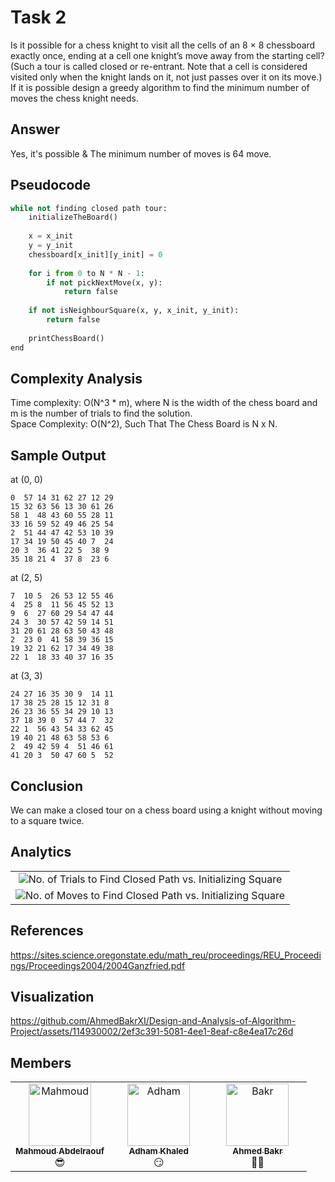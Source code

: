 # Task 2
Is it possible for a chess knight to visit all the cells of an 8 × 8 chessboard exactly once, ending at a cell one knight’s
move away from the starting cell? (Such a tour is called closed or re-entrant. Note that a cell is considered visited only
when the knight lands on it, not just passes over it on its move.)
<br>
If it is possible design a greedy algorithm to find the minimum number of moves the chess knight needs.

## Answer
Yes, it's possible & The minimum number of moves is 64 move.

## Pseudocode
```python
while not finding closed path tour:
    initializeTheBoard()
    
    x = x_init
    y = y_init
    chessboard[x_init][y_init] = 0
    
    for i from 0 to N * N - 1:
        if not pickNextMove(x, y):
            return false
            
    if not isNeighbourSquare(x, y, x_init, y_init):
        return false
        
    printChessBoard()
end
```
## Complexity Analysis
Time complexity: O(N^3 * m), where N is the width of the chess board and m is the number of trials to find the solution.
<br>
Space Complexity: O(N^2), Such That The Chess Board is N x N.
## Sample Output
at (0, 0)
```
0  57 14 31 62 27 12 29
15 32 63 56 13 30 61 26
58 1  48 43 60 55 28 11
33 16 59 52 49 46 25 54
2  51 44 47 42 53 10 39
17 34 19 50 45 40 7  24
20 3  36 41 22 5  38 9
35 18 21 4  37 8  23 6
```
at (2, 5)
```
7  10 5  26 53 12 55 46
4  25 8  11 56 45 52 13
9  6  27 60 29 54 47 44
24 3  30 57 42 59 14 51
31 20 61 28 63 50 43 48
2  23 0  41 58 39 36 15
19 32 21 62 17 34 49 38
22 1  18 33 40 37 16 35
```
at (3, 3)
```
24 27 16 35 30 9  14 11
17 38 25 28 15 12 31 8
26 23 36 55 34 29 10 13
37 18 39 0  57 44 7  32
22 1  56 43 54 33 62 45
19 40 21 48 63 58 53 6
2  49 42 59 4  51 46 61
41 20 3  50 47 60 5  52
```

## Conclusion
We can make a closed tour on a chess board using a knight without moving to a square twice.

## Analytics

<table>
  <tbody>
    <tr>
      <td align="center" valign="top" width="100%">
        <img src="https://github.com/AhmedBakrXI/Design-and-Analysis-of-Algorithm-Project/assets/114930002/7edf24a7-f8ef-4e1f-ae1a-ec2d571712a0" alt="No. of Trials to Find Closed Path vs. Initializing Square">
      </td>
    </tr>
    <tr>
      <td align="center" valign="top" width="100%">
        <img src="https://github.com/AhmedBakrXI/Design-and-Analysis-of-Algorithm-Project/assets/114930002/3da81528-6bb8-4ce7-8e24-44bd80f650ea" alt="No. of Moves to Find Closed Path vs. Initializing Square">
      </td>
    </tr>
  </tbody>
</table>

## References
https://sites.science.oregonstate.edu/math_reu/proceedings/REU_Proceedings/Proceedings2004/2004Ganzfried.pdf

## Visualization




https://github.com/AhmedBakrXI/Design-and-Analysis-of-Algorithm-Project/assets/114930002/2ef3c391-5081-4ee1-8eaf-c8e4ea17c26d



## Members
<table>
  <tbody>
    <tr>
      <td align="center" valign="top" width="33.33%"><a href="https://github.com/Mahmoud-Abdelraouf"><img src="https://github.com/Mahmoud-Abdelraouf.png" width="100px;" alt="Mahmoud"/><br /><sub><b>Mahmoud Abdelraouf</b></sub></a><br />😎</td>
      <td align="center" valign="top" width="33.33%"><a href="https://github.com/adhamkhaled312"><img src="https://github.com/adhamkhaled312.png" width="100px;" alt="Adham"/><br /><sub><b>Adham Khaled</b></sub></a><br />😏</td>
      <td align="center" valign="top" width="33.33%"><a href="https://github.com/AhmedBakrXI"><img src="https://github.com/AhmedBakrXI.png" width="100px;" alt="Bakr"/><br /><sub><b>Ahmed Bakr</b></sub></a><br />👨‍💻</td>
    </tr>
  </tbody>
</table>
